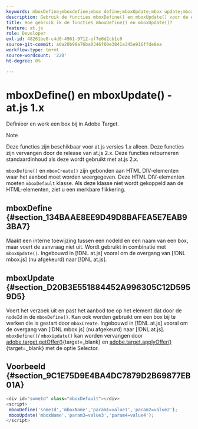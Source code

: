 ```yaml
---
keywords: mboxDefine;mboxdefine;mbox define;mboxUpdate;mbox update;mbox update;at.js;functions;function
description: Gebruik de functies mboxDefine() en mboxUpdate() voor de Adobe [!DNL Target] JavaScript-bibliotheek at.js om een box te definiëren of bij te werken. (om 1.js)
title: Hoe gebruik ik de functies mboxDefine() en mboxUpdate()?
feature: at.js
role: Developer
exl-id: 48261be0-c4d0-4961-9712-ef7e0d2cb1c0
source-git-commit: a0a20b99a76ba0346f00e3841a345e916ffde8ea
workflow-type: tm+mt
source-wordcount: '220'
ht-degree: 0%

---
```


# mboxDefine() en mboxUpdate() - at.js 1.x

Definieer en werk een box bij in Adobe Target.

>[!NOTE]
>
>Deze functies zijn beschikbaar voor at.js versies 1.*x* alleen. Deze functies zijn vervangen door de release van at.js 2.x. Deze functies retourneren standaardinhoud als deze wordt gebruikt met at.js 2.x.

`mboxDefine()` en `mboxCreate()` zijn gebonden aan HTML DIV-elementen waar het aanbod moet worden weergegeven. Deze HTML DIV-elementen moeten `mboxDefault` klasse. Als deze klasse niet wordt gekoppeld aan de HTML-elementen, ziet u een merkbare flikkering.

## mboxDefine {#section_134BAAE8EE9D49D8BAFEA5E7EAB93BA7}

Maakt een interne toewijzing tussen een nodeId en een naam van een box, maar voert de aanvraag niet uit. Wordt gebruikt in combinatie met `mboxUpdate()`. Ingebouwd in [!DNL at.js] vooral om de overgang van [!DNL mbox.js] (nu afgekeurd) naar [!DNL at.js].

## mboxUpdate {#section_D20B3E551884452A996305C12D5959D5}

Voert het verzoek uit en past het aanbod toe op het element dat door de `nodeId` in de `mboxDefine()`. Kan ook worden gebruikt om een box bij te werken die is gestart door `mboxCreate`. Ingebouwd in [!DNL at.js] vooral om de overgang van [!DNL mbox.js] (nu afgekeurd) naar [!DNL at.js]. `mboxDefine()`/ `mboxUpdate()` kan worden vervangen door [adobe.target.getOffer()](https://developer.adobe.com/target/implement/client-side/atjs/atjs-functions/adobe-target-getoffer/){target=_blank} en [adobe.target.applyOffer()](https://developer.adobe.com/target/implement/client-side/atjs/atjs-functions/adobe-target-applyoffer/){target=_blank} met de optie Selector.

## Voorbeeld {#section_9C1E75D9E4BA4DC7879D2B69877EB01A}

```javascript
<div id="someId" class="mboxDefault"></div> 
<script> 
 mboxDefine('someId','mboxName','param1=value1','param2=value2'); 
 mboxUpdate('mboxName','param3=value3','param4=value4'); 
</script>
```

